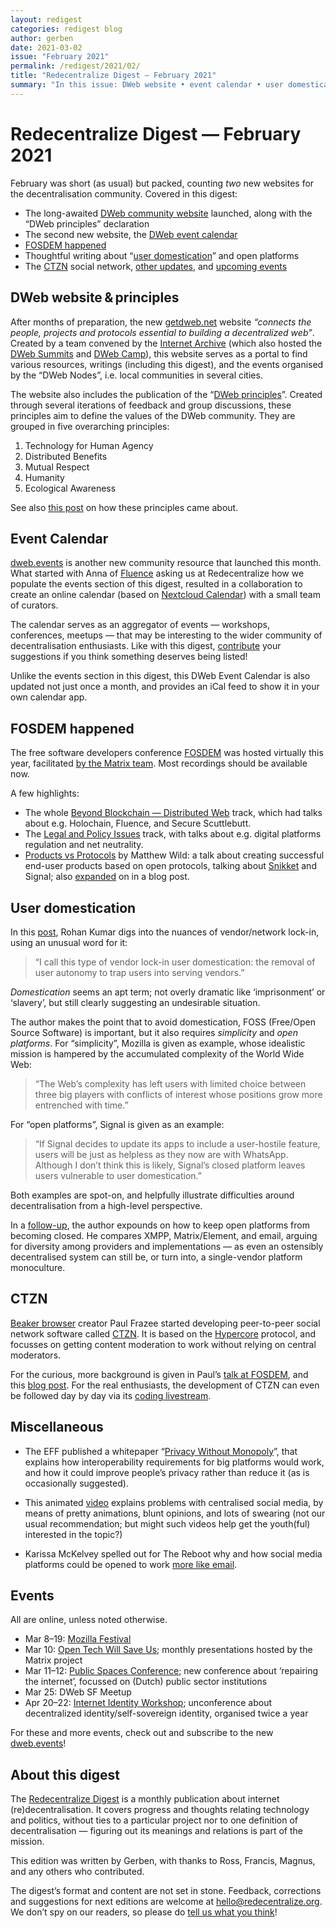 ```yaml
---
layout: redigest
categories: redigest blog
author: gerben
date: 2021-03-02
issue: "February 2021"
permalink: /redigest/2021/02/
title: "Redecentralize Digest — February 2021"
summary: "In this issue: DWeb website • event calendar • user domestication • etc."
---
```


Redecentralize Digest — February 2021
=====================================

February was short (as usual) but packed, counting *two* new websites for the decentralisation community. Covered in this digest:

- The long-awaited [DWeb community website](#dweb-websiteprinciples) launched, along with the “DWeb principles” declaration
- The second new website, the [DWeb event calendar](#event-calendar)
- [FOSDEM happened](#fosdem-happened)
- Thoughtful writing about “[user domestication](#user-domestication)” and open platforms
- The [CTZN](#ctzn) social network, [other updates](#miscellaneous), and [upcoming events](#events)


## DWeb website & principles

After months of preparation, the new [getdweb.net][] website *“connects the people, projects and protocols essential to building a decentralized web”*. Created by a team convened by the [Internet Archive][] (which also hosted the [DWeb Summits][] and [DWeb Camp][]), this website serves as a portal to find various resources, writings (including this digest), and the events organised by the “DWeb Nodes”, i.e. local communities in several cities.

The website also includes the publication of the “[DWeb principles][]”. Created through several iterations of feedback and group discussions, these principles aim to define the values of the DWeb community. They are grouped in five overarching principles:

1. Technology for Human Agency
2. Distributed Benefits
3. Mutual Respect
4. Humanity
5. Ecological Awareness

See also [this post][] on how these principles came about.

[getdweb.net]: https://getdweb.net
[Internet Archive]: https://archive.org/
[DWeb Summits]: https://decentralizedweb.net/
[DWeb Camp]: https://dwebcamp.org/
[DWeb principles]: https://getdweb.net/principles
[this post]: https://blog.archive.org/2021/02/18/behind-the-scenes-of-the-decentralized-web-principles/


## Event Calendar

[dweb.events][] is another new community resource that launched this month. What started with Anna of [Fluence][] asking us at Redecentralize how we populate the events section of this digest, resulted in a collaboration to create an online calendar (based on [Nextcloud Calendar][]) with a small team of curators.

The calendar serves as an aggregator of events — workshops, conferences, meetups — that may be interesting to the wider community of decentralisation enthusiasts. Like with this digest, [contribute][] your suggestions if you think something deserves being listed!

Unlike the events section in this digest, this DWeb Event Calendar is also updated not just once a month, and provides an iCal feed to show it in your own calendar app.

[dweb.events]: https://dweb.events
[Fluence]: https://fluence.network
[Nextcloud Calendar]: https://apps.nextcloud.com/apps/calendar
[contribute]: https://dweb.events/#Contribute


## FOSDEM happened

The free software developers conference [FOSDEM][] was hosted virtually this year, facilitated [by the Matrix team][]. Most recordings should be available now.

A few highlights:

- The whole [Beyond Blockchain — Distributed Web][] track, which had talks about e.g. Holochain, Fluence, and Secure Scuttlebutt.
- The [Legal and Policy Issues][] track, with talks about e.g. digital platforms regulation and net neutrality.
- [Products vs Protocols][] by Matthew Wild: a talk about creating successful end-user products based on open protocols, talking about [Snikket][] and Signal; also [expanded][] on in a blog post.

[FOSDEM]: https://fosdem.org/2021/
[by the Matrix team]: https://matrix.org/blog/2021/02/15/how-we-hosted-fosdem-2021-on-matrix "How we hosted FOSDEM 2021 on Matrix · Matthew Hodgson · 15 Feb 2021"
[Beyond Blockchain — Distributed Web]: https://fosdem.org/2021/schedule/track/beyond_blockchain_distributed_web/
[Legal and Policy Issues]: https://fosdem.org/2021/schedule/track/legal_and_policy_issues/
[Products vs Protocols]: https://fosdem.org/2021/schedule/event/products_vs_protocols/
[Snikket]: https://snikket.org/ "Snikket aims to make user-friendly personal chat apps using the XMPP protocol"
[expanded]: https://snikket.org/blog/products-vs-protocols/


## User domestication

In this [post][], Rohan Kumar digs into the nuances of vendor/network lock-in, using an unusual word for it:

> “I call this type of vendor lock-in user domestication: the removal of user autonomy to trap users into serving vendors.”

*Domestication* seems an apt term; not overly dramatic like ‘imprisonment’ or ‘slavery’, but still clearly suggesting an undesirable situation.

The author makes the point that to avoid domestication, FOSS (Free/Open Source Software) is important, but it also requires *simplicity* and *open platforms*. For “simplicity”, Mozilla is given as example, whose idealistic mission is hampered by the accumulated complexity of the World Wide Web:

> “The Web’s complexity has left users with limited choice between three big players with conflicts of interest whose positions grow more entrenched with time.”

For “open platforms”, Signal is given as an example:

> “If Signal decides to update its apps to include a user-hostile feature, users will be just as helpless as they now are with WhatsApp. Although I don’t think this is likely, Signal’s closed platform leaves users vulnerable to user domestication.”

Both examples are spot-on, and helpfully illustrate difficulties around decentralisation from a high-level perspective.

In a [follow-up][], the author expounds on how to keep open platforms from becoming closed. He compares XMPP, Matrix/Element, and email, arguing for diversity among providers and implementations — as even an ostensibly decentralised system can still be, or turn into, a single-vendor platform monoculture.

[post]: https://seirdy.one/2021/01/27/whatsapp-and-the-domestication-of-users.html "WhatsApp and the domestication of users · Rohan “Seirdy” Kumar · 27 Jan 2021"
[follow-up]: https://seirdy.one/2021/02/23/keeping-platforms-open.html


## CTZN

[Beaker browser][] creator Paul Frazee started developing peer-to-peer social network software called [CTZN][]. It is based on the [Hypercore][] protocol, and focusses on getting content moderation to work without relying on central moderators.

For the curious, more background is given in Paul’s [talk at FOSDEM][], and this [blog post][]. For the real enthusiasts, the development of CTZN can even be followed day by day via its [coding livestream][].

[Beaker browser]: https://beakerbrowser.com/
[CTZN]: https://ctznry.com/
[Hypercore]: https://hypercore-protocol.org/
[talk at FOSDEM]: https://fosdem.org/2021/schedule/event/hypercore/
[blog post]: https://medium.com/@paulfrazee/the-anti-parler-principles-for-decentralized-social-networking-80a490909b38
[coding livestream]: https://www.youtube.com/channel/UCSkcL4my2wgDRFvjQOJzrlg


## Miscellaneous

- The EFF published a whitepaper “[Privacy Without Monopoly][]”, that explains how interoperability requirements for big platforms would work, and how it could improve people’s privacy rather than reduce it (as is occasionally suggested).

[Privacy Without Monopoly]: https://www.eff.org/wp/interoperability-and-privacy "Privacy Without Monopoly: Data Protection and Interoperability · Bennett Cyphers and Cory Doctorow / EFF · 12 Feb 2021"


- This animated [video][] explains problems with centralised social media, by means of pretty animations, blunt opinions, and lots of swearing (not our usual recommendation; but might such videos help get the youth(ful) interested in the topic?)

[video]: https://briefs.video/videos/why-the-indieweb/ "Why the IndieWeb"


- Karissa McKelvey spelled out for The Reboot why and how social media platforms could be opened to work [more like email][].

[more like email]: https://thereboot.com/breaking-tech-open-why-social-platforms-should-work-more-like-email/ "Breaking Tech Open: Why Social Platforms Should Work More Like Email · Karissa McKelvey / The Reboot · 1 Feb 2021"


## Events

All are online, unless noted otherwise.

- Mar 8–19: [Mozilla Festival](https://www.mozillafestival.org/)
- Mar 10: [Open Tech Will Save Us](https://matrix.org/open-tech-will-save-us/); monthly presentations hosted by the Matrix project
- Mar 11–12: [Public Spaces Conference](https://publicspaces.net/conference-2021/); new conference about ‘repairing the internet’, focussed on (Dutch) public sector institutions
- Mar 25: DWeb SF Meetup
- Apr 20–22: [Internet Identity Workshop](https://internetidentityworkshop.com/); unconference about decentralized identity/self-sovereign identity, organised twice a year

For these and more events, check out and subscribe to the new [dweb.events][]!

[dweb.events]: https://dweb.events


## About this digest

The [Redecentralize Digest](https://redecentralize.org/redigest/) is a monthly publication about internet (re)decentralisation. It covers progress and thoughts relating technology and politics, without ties to a particular project nor to one definition of decentralisation — figuring out its meanings and relations is part of the mission.

This edition was written by Gerben, with thanks to Ross, Francis, Magnus, and any others who contributed.

The digest’s format and content are not set in stone. Feedback, corrections and suggestions for next editions are welcome at <hello@redecentralize.org>. We don’t spy on our readers, so please do [tell us what you think](mailto:hello@redecentralize.org?subject=ReDigest%20feedback&body=I%20find%20ReDigest%20_____.%20It%20would%20be%20%28even%29%20better%20if%20_____.)!
